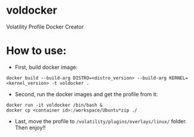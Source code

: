 # voldocker
Volatility Profile Docker Creator

# **How to use**:
+ First, build docker image:

```
docker build --build-arg DISTRO=<distro_version> --build-arg KERNEL=<kernel_version> -t voldocker .
```

+ Second, run the docker images and get the profile from it:

```
docker run -it voldocker /bin/bash &
docker cp <container id>:/workspace/Ubuntu*zip ./
```

+ Last, move the profile to `/volatility/plugins/overlays/linux/` folder. Then enjoy!!